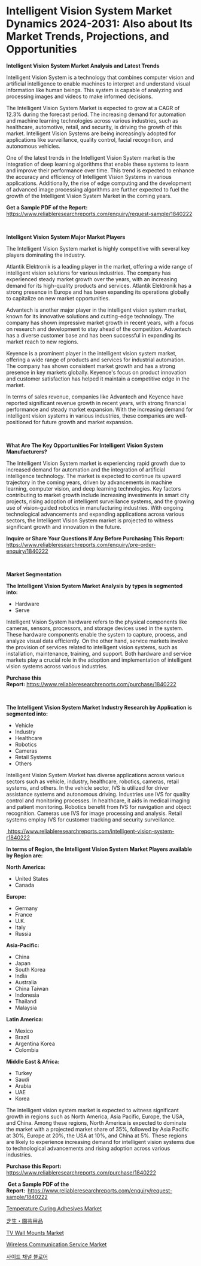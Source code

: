 <p><h1>Intelligent Vision System Market Dynamics 2024-2031: Also about Its Market Trends, Projections, and Opportunities</h1></p><p><strong>Intelligent Vision System Market Analysis and Latest Trends</strong></p>
<p><p>Intelligent Vision System is a technology that combines computer vision and artificial intelligence to enable machines to interpret and understand visual information like human beings. This system is capable of analyzing and processing images and videos to make informed decisions. </p><p>The Intelligent Vision System Market is expected to grow at a CAGR of 12.3% during the forecast period. The increasing demand for automation and machine learning technologies across various industries, such as healthcare, automotive, retail, and security, is driving the growth of this market. Intelligent Vision Systems are being increasingly adopted for applications like surveillance, quality control, facial recognition, and autonomous vehicles.</p><p>One of the latest trends in the Intelligent Vision System market is the integration of deep learning algorithms that enable these systems to learn and improve their performance over time. This trend is expected to enhance the accuracy and efficiency of Intelligent Vision Systems in various applications. Additionally, the rise of edge computing and the development of advanced image processing algorithms are further expected to fuel the growth of the Intelligent Vision System Market in the coming years.</p></p>
<p><strong>Get a Sample PDF of the Report:&nbsp;</strong> <a href="https://www.reliableresearchreports.com/enquiry/request-sample/1840222">https://www.reliableresearchreports.com/enquiry/request-sample/1840222</a></p>
<p>&nbsp;</p>
<p><strong>Intelligent Vision System Major Market Players</strong></p>
<p><p>The Intelligent Vision System market is highly competitive with several key players dominating the industry. </p><p>Atlantik Elektronik is a leading player in the market, offering a wide range of intelligent vision solutions for various industries. The company has experienced steady market growth over the years, with an increasing demand for its high-quality products and services. Atlantik Elektronik has a strong presence in Europe and has been expanding its operations globally to capitalize on new market opportunities.</p><p>Advantech is another major player in the intelligent vision system market, known for its innovative solutions and cutting-edge technology. The company has shown impressive market growth in recent years, with a focus on research and development to stay ahead of the competition. Advantech has a diverse customer base and has been successful in expanding its market reach to new regions.</p><p>Keyence is a prominent player in the intelligent vision system market, offering a wide range of products and services for industrial automation. The company has shown consistent market growth and has a strong presence in key markets globally. Keyence's focus on product innovation and customer satisfaction has helped it maintain a competitive edge in the market.</p><p>In terms of sales revenue, companies like Advantech and Keyence have reported significant revenue growth in recent years, with strong financial performance and steady market expansion. With the increasing demand for intelligent vision systems in various industries, these companies are well-positioned for future growth and market expansion.</p></p>
<p>&nbsp;</p>
<p><strong>What Are The Key Opportunities For Intelligent Vision System Manufacturers?</strong></p>
<p><p>The Intelligent Vision System market is experiencing rapid growth due to increased demand for automation and the integration of artificial intelligence technology. The market is expected to continue its upward trajectory in the coming years, driven by advancements in machine learning, computer vision, and deep learning technologies. Key factors contributing to market growth include increasing investments in smart city projects, rising adoption of intelligent surveillance systems, and the growing use of vision-guided robotics in manufacturing industries. With ongoing technological advancements and expanding applications across various sectors, the Intelligent Vision System market is projected to witness significant growth and innovation in the future.</p></p>
<p><strong>Inquire or Share Your Questions If Any Before Purchasing This Report:</strong> <a href="https://www.reliableresearchreports.com/enquiry/pre-order-enquiry/1840222">https://www.reliableresearchreports.com/enquiry/pre-order-enquiry/1840222</a></p>
<p>&nbsp;</p>
<p><strong>Market Segmentation</strong></p>
<p><strong>The Intelligent Vision System Market Analysis by types is segmented into:</strong></p>
<p><ul><li>Hardware</li><li>Serve</li></ul></p>
<p><p>Intelligent Vision System hardware refers to the physical components like cameras, sensors, processors, and storage devices used in the system. These hardware components enable the system to capture, process, and analyze visual data efficiently. On the other hand, service markets involve the provision of services related to intelligent vision systems, such as installation, maintenance, training, and support. Both hardware and service markets play a crucial role in the adoption and implementation of intelligent vision systems across various industries.</p></p>
<p><strong>Purchase this Report:&nbsp;</strong><a href="https://www.reliableresearchreports.com/purchase/1840222">https://www.reliableresearchreports.com/purchase/1840222</a></p>
<p>&nbsp;</p>
<p><strong>The Intelligent Vision System Market Industry Research by Application is segmented into:</strong></p>
<p><ul><li>Vehicle</li><li>Industry</li><li>Healthcare</li><li>Robotics</li><li>Cameras</li><li>Retail Systems</li><li>Others</li></ul></p>
<p><p>Intelligent Vision System Market has diverse applications across various sectors such as vehicle, industry, healthcare, robotics, cameras, retail systems, and others. In the vehicle sector, IVS is utilized for driver assistance systems and autonomous driving. Industries use IVS for quality control and monitoring processes. In healthcare, it aids in medical imaging and patient monitoring. Robotics benefit from IVS for navigation and object recognition. Cameras use IVS for image processing and analysis. Retail systems employ IVS for customer tracking and security surveillance.</p></p>
<p><a href="https://www.reliableresearchreports.com/intelligent-vision-system-r1840222">&nbsp;https://www.reliableresearchreports.com/intelligent-vision-system-r1840222</a></p>
<p><strong>In terms of Region, the Intelligent Vision System Market Players available by Region are:</strong></p>
<p>
    <p> <strong> North America: </strong>
        <ul>
            <li>United States</li>
            <li>Canada</li>
        </ul>
        </p> 
    <p> <strong> Europe: </strong>
        <ul>
            <li>Germany</li>
            <li>France</li>
            <li>U.K.</li>
            <li>Italy</li>
            <li>Russia</li>
        </ul>
        </p> 
    <p> <strong> Asia-Pacific: </strong>
        <ul>
            <li>China</li>
            <li>Japan</li>
            <li>South Korea</li>
            <li>India</li>
            <li>Australia</li>
            <li>China Taiwan</li>
            <li>Indonesia</li>
            <li>Thailand</li>
            <li>Malaysia</li>
        </ul>
        </p> 
    <p> <strong> Latin America: </strong>
        <ul>
            <li>Mexico</li>
            <li>Brazil</li>
            <li>Argentina Korea</li>
            <li>Colombia</li>
        </ul>
        </p> 
    <p> <strong> Middle East & Africa: </strong>
        <ul>
            <li>Turkey</li>
            <li>Saudi</li>
            <li>Arabia</li>
            <li>UAE</li>
            <li>Korea</li>
        </ul>
    </p>
    </p>
<p><p>The intelligent vision system market is expected to witness significant growth in regions such as North America, Asia Pacific, Europe, the USA, and China. Among these regions, North America is expected to dominate the market with a projected market share of 35%, followed by Asia Pacific at 30%, Europe at 20%, the USA at 10%, and China at 5%. These regions are likely to experience increasing demand for intelligent vision systems due to technological advancements and rising adoption across various industries.</p></p>
<p><strong>Purchase this Report: </strong><a href="https://www.reliableresearchreports.com/purchase/1840222">https://www.reliableresearchreports.com/purchase/1840222</a></p>
<p>&nbsp;<strong>Get a Sample PDF of the Report:&nbsp;&nbsp;</strong><a href="https://www.reliableresearchreports.com/enquiry/request-sample/1840222">https://www.reliableresearchreports.com/enquiry/request-sample/1840222</a></p>
<p><strong></strong></p>
<p><p><a href="https://www.linkedin.com/pulse/temperature-curing-adhesives-market-size-examines-its-scope-primary-dafse?trackingId=kf4XdvSOyLm%2BQ%2FpSEgmuGw%3D%3D">Temperature Curing Adhesives Market</a></p><p><a href="https://github.com/AdellaPrice2023/Market-Research-Report-List-1/blob/main/148373260123.md">芝生・園芸用品</a></p><p><a href="https://issuu.com/reportprime-2/docs/tv-wall-mounts-market-size-2030.pptx">TV Wall Mounts Market</a></p><p><a href="https://github.com/Hazelklievgspy6vdcsmu106w/Market-Research-Report-List-2/blob/main/wireless-communication-service-market.md">Wireless Communication Service Market</a></p><p><a href="https://medium.com/@ineskuvalis/%EC%B8%A1%EB%A9%B4-%EC%B1%84%EB%84%90-%EB%B8%94%EB%A1%9C%EC%96%B4-%EC%8B%9C%EC%9E%A5%EC%9D%84-%EB%B6%84%EC%84%9D-%EA%B8%80%EB%A1%9C%EB%B2%8C-%EC%82%B0%EC%97%85-%EC%A0%84%EB%A7%9D%EA%B3%BC-%EC%98%88%EC%B8%A1-2024%EB%85%84%EB%B6%80%ED%84%B0-2031%EB%85%84%EA%B9%8C%EC%A7%80-3aa07b743f40">사이드 채널 블로어</a></p></p>